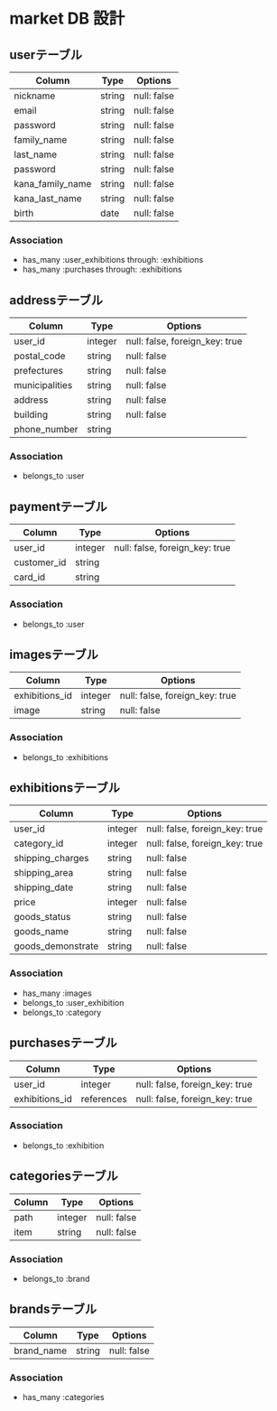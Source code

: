 # market DB 設計

## userテーブル
|Column|Type|Options|
|------|----|-------|
|nickname|string|null: false|
|email|string|null: false|
|password|string|null: false|
|family_name|string|null: false|
|last_name|string|null: false|
|password|string|null: false|
|kana_family_name|string|null: false|
|kana_last_name|string|null: false|
|birth|date|null: false|
### Association
- has_many :user_exhibitions through: :exhibitions
- has_many :purchases through: :exhibitions


## addressテーブル
|Column|Type|Options|
|------|----|-------|
|user_id|integer|null: false, foreign_key: true|
|postal_code|string|null: false|
|prefectures|string|null: false|
|municipalities|string|null: false|
|address|string|null: false|
|building|string|null: false|
|phone_number|string|
### Association
- belongs_to :user


## paymentテーブル
|Column|Type|Options|
|------|----|-------|
|user_id|integer|null: false, foreign_key: true|
|customer_id|string|
|card_id|string|
### Association
- belongs_to :user


## imagesテーブル
|Column|Type|Options|
|------|----|-------|
|exhibitions_id|integer|null: false, foreign_key: true|
|image|string|null: false|
### Association
- belongs_to :exhibitions


## exhibitionsテーブル
|Column|Type|Options|
|------|----|-------|
|user_id|integer|null: false, foreign_key: true|
|category_id|integer|null: false, foreign_key: true|
|shipping_charges|string|null: false|
|shipping_area|string|null: false|
|shipping_date|string|null: false|
|price|integer|null: false|
|goods_status|string|null: false|
|goods_name|string|null: false|
|goods_demonstrate|string|null: false|
### Association
- has_many :images
- belongs_to :user_exhibition
- belongs_to :category

## purchasesテーブル
|Column|Type|Options|
|------|----|-------|
|user_id|integer|null: false, foreign_key: true|
|exhibitions_id|references|null: false, foreign_key: true|
### Association
- belongs_to :exhibition

## categoriesテーブル
|Column|Type|Options|
|------|----|-------|
|path|integer|null: false|
|item|string|null: false|
### Association
- belongs_to :brand

## brandsテーブル
|Column|Type|Options|
|------|----|-------|
|brand_name|string|null: false|
### Association
- has_many :categories

